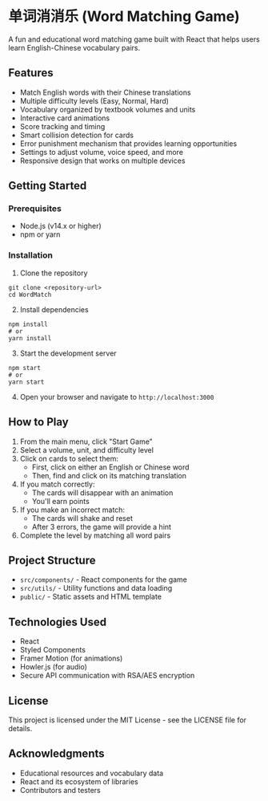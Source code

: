 # 单词消消乐 (Word Matching Game)

A fun and educational word matching game built with React that helps users learn English-Chinese vocabulary pairs.

## Features

- Match English words with their Chinese translations
- Multiple difficulty levels (Easy, Normal, Hard)
- Vocabulary organized by textbook volumes and units
- Interactive card animations
- Score tracking and timing
- Smart collision detection for cards
- Error punishment mechanism that provides learning opportunities
- Settings to adjust volume, voice speed, and more
- Responsive design that works on multiple devices

## Getting Started

### Prerequisites

- Node.js (v14.x or higher)
- npm or yarn

### Installation

1. Clone the repository
```
git clone <repository-url>
cd WordMatch
```

2. Install dependencies
```
npm install
# or
yarn install
```

3. Start the development server
```
npm start
# or
yarn start
```

4. Open your browser and navigate to `http://localhost:3000`

## How to Play

1. From the main menu, click "Start Game"
2. Select a volume, unit, and difficulty level
3. Click on cards to select them:
   - First, click on either an English or Chinese word
   - Then, find and click on its matching translation
4. If you match correctly:
   - The cards will disappear with an animation
   - You'll earn points
5. If you make an incorrect match:
   - The cards will shake and reset
   - After 3 errors, the game will provide a hint
6. Complete the level by matching all word pairs

## Project Structure

- `src/components/` - React components for the game
- `src/utils/` - Utility functions and data loading
- `public/` - Static assets and HTML template

## Technologies Used

- React
- Styled Components
- Framer Motion (for animations)
- Howler.js (for audio)
- Secure API communication with RSA/AES encryption

## License

This project is licensed under the MIT License - see the LICENSE file for details.

## Acknowledgments

- Educational resources and vocabulary data
- React and its ecosystem of libraries
- Contributors and testers 